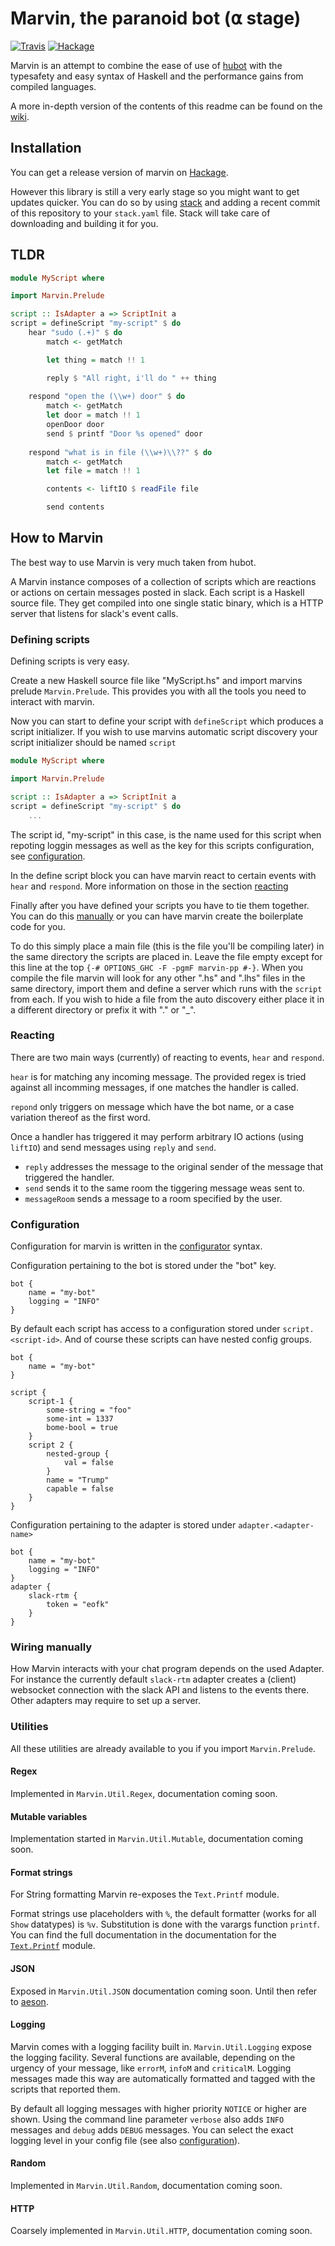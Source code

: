 # Marvin, the paranoid bot (⍺ stage)

[![Travis](https://travis-ci.org/JustusAdam/marvin.svg?branch=master)](https://travis-ci.org/JustusAdam/marvin)
[![Hackage](https://img.shields.io/hackage/v/marvin.svg)](http://hackage.haskell.org/package/marvin)

Marvin is an attempt to combine the ease of use of [hubot](https://hubot.github.com) with the typesafety and easy syntax of Haskell and the performance gains from compiled languages.

A more in-depth version of the contents of this readme can be found on the [wiki](https://github.com/JustusAdam/marvin/wiki).


## Installation

You can get a release version of marvin on [Hackage](https://hackage.haskell.org/package/marvin).

However this library is still a very early stage so you might want to get updates quicker. 
You can do so by using [stack](https://docs.haskellstack.org) and adding a recent commit of this repository to your `stack.yaml` file.
Stack will take care of downloading and building it for you.


## TLDR

```Haskell
module MyScript where

import Marvin.Prelude

script :: IsAdapter a => ScriptInit a
script = defineScript "my-script" $ do
    hear "sudo (.+)" $ do
        match <- getMatch

        let thing = match !! 1

        reply $ "All right, i'll do " ++ thing
    
    respond "open the (\\w+) door" $ do
        match <- getMatch
        let door = match !! 1
        openDoor door
        send $ printf "Door %s opened" door
    
    respond "what is in file (\\w+)\\??" $ do
        match <- getMatch 
        let file = match !! 1

        contents <- liftIO $ readFile file

        send contents
```

## How to Marvin

The best way to use Marvin is very much taken from hubot.

A Marvin instance composes of a collection of scripts which are reactions or actions on certain messages posted in slack.
Each script is a Haskell source file. 
They get compiled into one single static binary, which is a HTTP server that listens for slack's event calls.

### Defining scripts

Defining scripts is very easy.

Create a new Haskell source file like "MyScript.hs" and import marvins prelude `Marvin.Prelude`.
This provides you with all the tools you need to interact with marvin.

Now you can start to define your script with `defineScript` which produces a script initializer.
If you wish to use marvins automatic script discovery your script initializer should be named `script`  

```Haskell
module MyScript where

import Marvin.Prelude

script :: IsAdapter a => ScriptInit a
script = defineScript "my-script" $ do
    ...
```

The script id, "my-script" in this case, is the name used for this script when repoting loggin messages as well as the key for this scripts configuration, see [configuration](#configuration).

In the define script block you can have marvin react to certain events with `hear` and `respond`.
More information on those in the section [reacting](#reacting)

Finally after you have defined your scripts you have to tie them together.
You can do this [manually](#wiring-manually) or you can have marvin create the boilerplate code for you.

To do this simply place a main file (this is the file you'll be compiling later) in the same directory the scripts are placed in.
Leave the file empty except for this line at the top `{-# OPTIONS_GHC -F -pgmF marvin-pp #-}`.
When you compile the file marvin will look for any other ".hs" and ".lhs" files in the same directory, import them and define a server which runs with the `script` from each.
If you wish to hide a file from the auto discovery either place it in a different directory or prefix it with "." or "_".

### Reacting

There are two main ways (currently) of reacting to events, `hear` and `respond`.

`hear` is for matching any incoming message. The provided regex is tried against all incomming messages, if one matches the handler is called.

`repond` only triggers on message which have the bot name, or a case variation thereof as the first word.


Once a handler has triggered it may perform arbitrary IO actions (using `liftIO`) and send messages using `reply` and `send`.

- `reply` addresses the message to the original sender of the message that triggered the handler.
- `send` sends it to the same room the tiggering message weas sent to.
- `messageRoom` sends a message to a room specified by the user.

### Configuration

Configuration for marvin is written in the [configurator](https://hackage.haskell.org/package/configurator) syntax.

Configuration pertaining to the bot is stored under the "bot" key.

```
bot {
    name = "my-bot"
    logging = "INFO"
}
```

By default each script has access to a configuration stored under `script.<script-id>`.
And of course these scripts can have nested config groups.

```
bot {
    name = "my-bot"
}

script {
    script-1 {
        some-string = "foo"
        some-int = 1337
        bome-bool = true
    }
    script 2 {
        nested-group {
            val = false
        }
        name = "Trump"
        capable = false
    }
}
```

Configuration pertaining to the adapter is stored under `adapter.<adapter-name>`

```
bot {
    name = "my-bot"
    logging = "INFO"
}
adapter {
    slack-rtm {
        token = "eofk"
    }
}
``` 

### Wiring manually

How Marvin interacts with your chat program depends on the used Adapter.
For instance the currently default `slack-rtm` adapter creates a (client) websocket connection with the slack API and listens to the events there.
Other adapters may require to set up a server. 

### Utilities

All these utilities are already available to you if you import `Marvin.Prelude`.

#### Regex

Implemented in `Marvin.Util.Regex`, documentation coming soon.

#### Mutable variables

Implementation started in `Marvin.Util.Mutable`, documentation coming soon.

#### Format strings

For String formatting Marvin re-exposes the `Text.Printf` module.  

Format strings use placeholders with `%`, the default formatter (works for all `Show` datatypes) is `%v`.
Substitution is done with the varargs function `printf`.
You can find the full documentation in the documentation for the [`Text.Printf`](https://www.stackage.org/haddock/lts-7.12/base-4.9.0.0/Text-Printf.html#v:printf) module.

#### JSON

Exposed in `Marvin.Util.JSON` documentation coming soon. Until then refer to [aeson](https://hackage.haskell.org/package/aeson).

#### Logging

Marvin comes with a logging facility built in. 
`Marvin.Util.Logging` expose the logging facility. 
Several functions are available, depending on the urgency of your message, like `errorM`, `infoM` and `criticalM`.
Logging messages made this way are automatically formatted and tagged with the scripts that reported them.

By default all logging messages with higher priority `NOTICE` or higher are shown. 
Using the command line parameter `verbose` also adds `INFO` messages and `debug` adds `DEBUG` messages.
You can select the exact logging level in your config file (see also [configuration](#configuration)).
 

#### Random

Implemented in `Marvin.Util.Random`, documentation coming soon.

#### HTTP

Coarsely implemented in `Marvin.Util.HTTP`, documentation coming soon.
